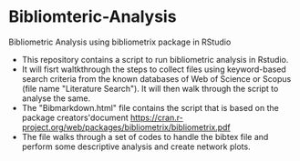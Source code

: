 # Bibliomteric-Analysis
Bibliometric Analysis using bibliometrix package in RStudio
- This repository contains a script to run bibliometric analysis in Rstudio. 
- It will fisrt waltkthrough the steps to collect files using keyword-based search criteria from the known databases of Web of Science or Scopus (file name "Literature Search"). It will then walk through the script to analyse the same.
- The "Bibmarkdown.html" file contains the script that is based on the package creators'document https://cran.r-project.org/web/packages/bibliometrix/bibliometrix.pdf 
- The file walks through a set of codes to handle the bibtex file and perform some descriptive analysis and create network plots.
